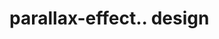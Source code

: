 # parallax-effect.. design                                                                                                                                                                                                                                                                                                                                                       
                                     

